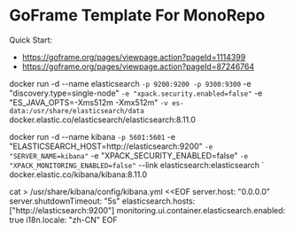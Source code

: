 # GoFrame Template For MonoRepo

Quick Start: 
- https://goframe.org/pages/viewpage.action?pageId=1114399
- https://goframe.org/pages/viewpage.action?pageId=87246764

docker run -d --name elasticsearch `
    -p 9200:9200 -p 9300:9300 `
    -e "discovery.type=single-node" `
    -e "xpack.security.enabled=false" `
    -e "ES_JAVA_OPTS=-Xms512m -Xmx512m" `
    -v es-data:/usr/share/elasticsearch/data `
    docker.elastic.co/elasticsearch/elasticsearch:8.11.0

docker run -d --name kibana `
    -p 5601:5601 `
    -e "ELASTICSEARCH_HOST=http://elasticsearch:9200" `
    -e "SERVER_NAME=kibana" `
    -e "XPACK_SECURITY_ENABLED=false" `
    -e "XPACK_MONITORING_ENABLED=false" `
    --link elasticsearch:elasticsearch `
    docker.elastic.co/kibana/kibana:8.11.0

cat > /usr/share/kibana/config/kibana.yml <<EOF
server.host: "0.0.0.0"
server.shutdownTimeout: "5s"
elasticsearch.hosts: ["http://elasticsearch:9200"]
monitoring.ui.container.elasticsearch.enabled: true
i18n.locale: "zh-CN"
EOF